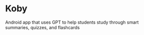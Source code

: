 # Koby
Android app that uses GPT to help students study through smart summaries, quizzes, and flashcards
